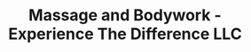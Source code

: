 ---
title: "Massage and Bodywork - Experience The Difference LLC"
url: /provo/massage-and-bodywork-experience-the-difference-llc/
shop: Massage
---